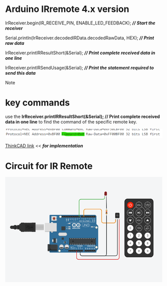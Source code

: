 # Arduino IRremote 4.x version

IrReceiver.begin(IR_RECEIVE_PIN, ENABLE_LED_FEEDBACK); **_// Start the receiver_**

Serial.println(IrReceiver.decodedIRData.decodedRawData, HEX); **_// Print raw data_**

IrReceiver.printIRResultShort(&Serial); **_// Print complete received data in one line_**

IrReceiver.printIRSendUsage(&Serial);  **_// Print the statement required to send this data_**


> [!NOTE]
> # key commands
> use the **IrReceiver.printIRResultShort(&Serial);
> // Print complete received data in one line** to find the command of the specific remote key.
>
> ![Command code](images/commandpart.png)
>
> [ThinkCAD link](https://www.tinkercad.com/things/a5GC0AVRf8G-arduino-irremote-4x-version) << **_for implementation_** 
>
> # Circuit for IR Remote
>![irremoteckt](images/IRremotecircuit.png)
